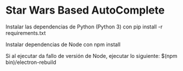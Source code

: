 # Star Wars Based AutoComplete
Instalar las dependencias de Python (Python 3) con pip install -r requirements.txt

Instalar dependencias de Node con npm install 

Si al ejecutar da fallo de versión de Node, ejecutar lo siguiente: $(npm bin)/electron-rebuild